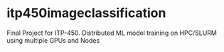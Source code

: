 # itp450imageclassification
Final Project for ITP-450. Distributed ML model training on HPC/SLURM using multiple GPUs and Nodes
